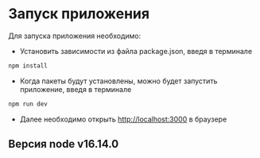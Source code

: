 # Запуск приложения

Для запуска приложения необходимо:
* Установить зависимости из файла package.json, введя в терминале
```bash
npm install
```
* Когда пакеты будут установлены, можно будет запустить приложение, введя в терминале
```bash
npm run dev
```
* Далее необходимо открыть [http://localhost:3000](http://localhost:3000) в браузере

## Версия node v16.14.0
